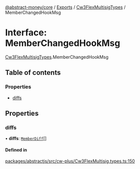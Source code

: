 [@abstract-money/core](../README.md) / [Exports](../modules.md) / [Cw3FlexMultisigTypes](../modules/Cw3FlexMultisigTypes.md) / MemberChangedHookMsg

# Interface: MemberChangedHookMsg

[Cw3FlexMultisigTypes](../modules/Cw3FlexMultisigTypes.md).MemberChangedHookMsg

## Table of contents

### Properties

- [diffs](Cw3FlexMultisigTypes.MemberChangedHookMsg.md#diffs)

## Properties

### diffs

• **diffs**: [`MemberDiff`](Cw3FlexMultisigTypes.MemberDiff.md)[]

#### Defined in

[packages/abstractjs/src/cw-plus/Cw3FlexMultisig.types.ts:150](https://github.com/AbstractSDK/frontend/blob/07410073/packages/abstractjs/src/cw-plus/Cw3FlexMultisig.types.ts#L150)
